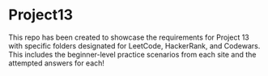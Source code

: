 # Project13
This repo has been created to showcase the requirements for Project 13 with specific folders designated for LeetCode, HackerRank, and Codewars. This includes the beginner-level practice scenarios from each site and the attempted answers for each!
